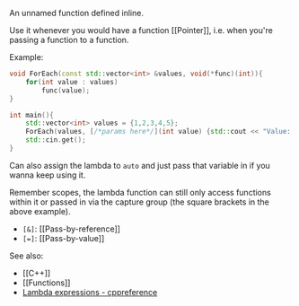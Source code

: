 An unnamed function defined inline.

Use it whenever you would have a function [[Pointer]], i.e. when you're passing a function to a function.

Example:
```cpp
void ForEach(const std::vector<int> &values, void(*func)(int)){
	for(int value : values)
		func(value);
}

int main(){
	std::vector<int> values = {1,2,3,4,5};
	ForEach(values, [/*params here*/](int value) {std::cout << "Value: " << value << std::endl;});
	std::cin.get();
}
```

Can also assign the lambda to `auto` and just pass that variable in if you wanna keep using it.

Remember scopes, the lambda function can still only access functions within it or passed in via the capture group (the square brackets in the above example).
- `[&]`: [[Pass-by-reference]]
- `[=]`: [[Pass-by-value]]


See also:
- [[C++]]
- [[Functions]]
- [Lambda expressions - cppreference](https://en.cppreference.com/w/cpp/language/lambda)